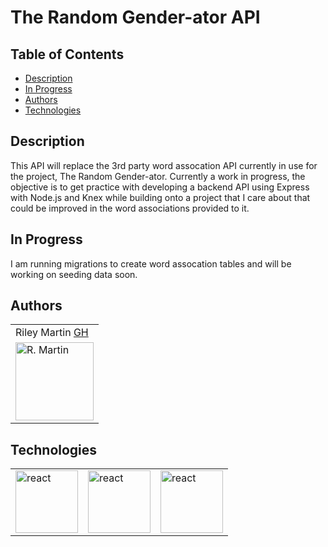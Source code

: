 # The Random Gender-ator API

## Table of Contents
* [Description](#description)
* [In Progress](#inprogress)
* [Authors](#authors)
* [Technologies](#technologies)

## Description

This API will replace the 3rd party word assocation API currently in use for the project, The Random Gender-ator. Currently a work in progress, the objective is to get practice with developing a backend API using Express with Node.js and Knex while building onto a project that I care about that could be improved in the word associations provided to it.  

## In Progress

I am running migrations to create word assocation tables and will be working on seeding data soon. 

## Authors
<table>
    <tr>
        <td> Riley Martin <a href="https://github.com/RMartin0717">GH</td>
    </tr>
    </tr>
        <td><img src="https://avatars.githubusercontent.com/u/76501236?s=460&u=56de3268b98bd73447d785601176518e3cd0141c&v=4" alt="R. Martin" width="125" height="auto" /></td>
    </tr>
</table>

## Technologies
<table>
    </tr>
        <td><img src="https://bs-uploads.toptal.io/blackfish-uploads/components/skill_page/content/logo_file/logo/195562/express_js-161052138fa79136c0474521906b55e2.png" alt="react" width="100" height="auto" /></td>
    <td><img src="https://img.favpng.com/16/11/19/node-js-javascript-web-application-express-js-computer-software-png-favpng-cYmJvJyBDcTNbLdSRdNAceLyW.jpg" alt="react" width="100" height="auto" /></td>
    <td><img src="https://img.stackshare.io/service/3376/knex.png" alt="react" width="100" height="auto" /></td>
    </tr>
</table>
